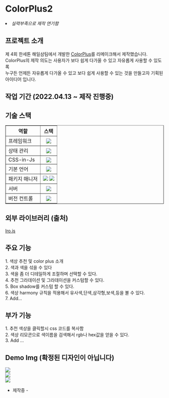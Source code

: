 <h1>ColorPlus2</h1>
 <li>
  <i>실력부족으로 제작 연기함 </i>
 
 
 </li>
<h2>프로젝트 소개</h2>
제 4회 한세톤 해일삼팀에서 개발한 <a href="https://github.com/CSW-Team/ColorPlus">ColorPlus</a>를 리메이크해서 제작했습니다.<br/>
ColorPlus의 제작 의도는 사용자가 보다 쉽게 다가올 수 있고 자유롭게 사용할 수 있도록 <br/>
누구든 언제든 자유롭게 다가올 수 있고 보다 쉽게 사용할 수 있는 것을 만들고자 기획된 아이디어 입니다.
<h2>작업 기간 (2022.04.13 ~ 제작 진행중) </h2>
<h2>기술 스택</h2>

 <table border="1">
  <th>역할</th>
  <th>스택</th>
  <tr>
      <td>
        프레임워크
      </td>
      <th>
        <img src="https://img.shields.io/badge/Next-black?style=for-the-badge&logo=next.js&logoColor=white">
      </th>
  </tr>
   <tr>
      <td>상태 관리</td>
      <th>
       <img src="https://img.shields.io/badge/redux-%23593d88.svg?style=for-the-badge&logo=redux&logoColor=white">
      </th>
  </tr>
  <tr>
      <td>CSS-in-Js</td>
      <th>
       <img src="https://img.shields.io/badge/styled--components-DB7093?style=for-the-badge&logo=styled-components&logoColor=white">
      </th>
  </tr>
   <tr>
      <td>기본 언어</td>
      <th>
       <img src="https://img.shields.io/badge/javascript-%23323330.svg?style=for-the-badge&logo=javascript&logoColor=%23F7DF1E">
      </th>
  </tr>
   <tr>
      <td>패키지 매니저</td>
      <th>
       <img src="https://img.shields.io/badge/yarn-%232C8EBB.svg?style=for-the-badge&logo=yarn&logoColor=white"> <img src="https://img.shields.io/badge/NPM-%23000000.svg?style=for-the-badge&logo=npm&logoColor=white">
      </th>
  </tr>
  <tr>
      <td>서버</td>
      <th>
       <img src="https://img.shields.io/badge/vercel-%23000000.svg?style=for-the-badge&logo=vercel&logoColor=white">
      </th>
  </tr>
   <tr>
      <td>버전 컨트롤</td>
      <th>
       <img src="https://img.shields.io/badge/github-%23121011.svg?style=for-the-badge&logo=github&logoColor=white">
      </th>
  </tr>
 </table>
<h2>외부 라이브러리 (출처)</h2>
<a href="https://iro.js.org/">Iro.js</a>
<h2>주요 기능</h2>
1. 색상 추천 및 color plus 소개 <br/>
2. 색과 색을 섞을 수 있다 <br/>
3. 색을 좀 더 디테일하게 조절하며 선택할 수 있다. <br/>
4. 추천 그라데이션 및 그라데이션을 커스텀할 수 있다. <br/>
5. Box shadow를 커스텀 할 수 있다. <br/>
6. 색상 harmony 규칙을 적용해서 유사색,단색,삼각형,보색,등을 볼 수 있다. <br/>
7. Add... <br/>
<h2>부가 기능</h2>
1. 추천 색상을 클릭할시 css 코드를 복사함 <br/>
2. 색상 리모콘으로 색이름을 검색해서 rgb나 hex값을 얻을 수 있다. <br/>
3. Add ... <br/>
<h2>Demo Img (확정된 디자인이 아닙니다)</h2>
<img src="https://user-images.githubusercontent.com/81001494/164477957-c75d190e-a4f2-4f04-85da-f22b2169de65.png"> <br/>
<img src="https://user-images.githubusercontent.com/81001494/164478121-c4154224-59e1-462c-9676-190864748a9b.png"> <br/>
<img src="https://user-images.githubusercontent.com/81001494/164478320-9ed6af32-9bb9-4418-9ce9-4a2a54d51179.png"> <br/>


- 제작중 -
